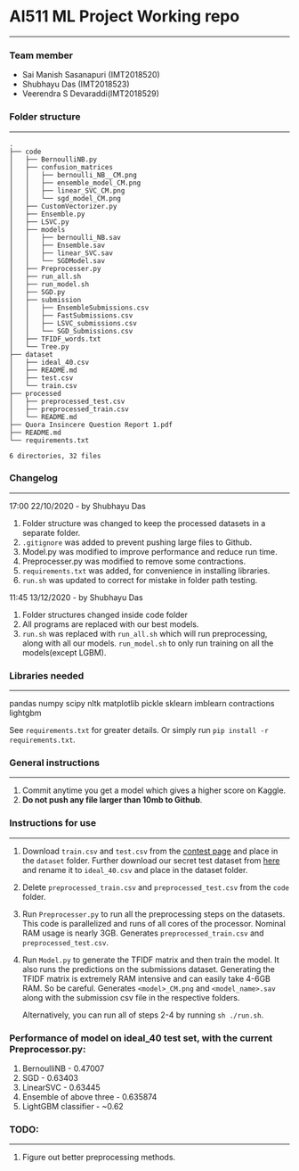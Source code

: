 # AI511 ML Project Working repo
---------------------------------

### Team member
- Sai Manish Sasanapuri (IMT2018520)
- Shubhayu Das (IMT2018523)
- Veerendra S Devaraddi(IMT2018529)

### Folder structure
--------------------
```$ tree
.
├── code
│   ├── BernoulliNB.py
│   ├── confusion_matrices
│   │   ├── bernoulli_NB__CM.png
│   │   ├── ensemble_model_CM.png
│   │   ├── linear_SVC_CM.png
│   │   └── sgd_model_CM.png
│   ├── CustomVectorizer.py
│   ├── Ensemble.py
│   ├── LSVC.py
│   ├── models
│   │   ├── bernoulli_NB.sav
│   │   ├── Ensemble.sav
│   │   ├── linear_SVC.sav
│   │   └── SGDModel.sav
│   ├── Preprocesser.py
│   ├── run_all.sh
│   ├── run_model.sh
│   ├── SGD.py
│   ├── submission
│   │   ├── EnsembleSubmissions.csv
│   │   ├── FastSubmissions.csv
│   │   ├── LSVC_submissions.csv
│   │   └── SGD_Submissions.csv
│   ├── TFIDF_words.txt
│   └── Tree.py
├── dataset
│   ├── ideal_40.csv
│   ├── README.md
│   ├── test.csv
│   └── train.csv
├── processed
│   ├── preprocessed_test.csv
│   ├── preprocessed_train.csv
│   └── README.md
├── Quora Insincere Question Report 1.pdf
├── README.md
└── requirements.txt

6 directories, 32 files

```

### Changelog
-------------

17:00 22/10/2020 - by Shubhayu Das
1. Folder structure was changed to keep the processed datasets in a separate folder.
2. ```.gitignore``` was added to prevent pushing large files to Github.
3. Model.py was modified to improve performance and reduce run time.
4. Preprocesser.py was modified to remove some contractions.
5. ```requirements.txt``` was added, for convenience in installing libraries.
6. ```run.sh``` was updated to correct for mistake in folder path testing.

11:45 13/12/2020 - by Shubhayu Das
1. Folder structures changed inside code folder
2. All programs are replaced with our best models.
3. ```run.sh``` was replaced with ```run_all.sh``` which will run preprocessing, along with all our models.
   ```run_model.sh``` to only run training on all the models(except LGBM).

### Libraries needed
--------------------
pandas
numpy
scipy
nltk
matplotlib
pickle
sklearn
imblearn
contractions
lightgbm

See ```requirements.txt``` for greater details. Or simply run ```pip install -r requirements.txt```.

### General instructions
---------------------------
1. Commit anytime you get a model which gives a higher score on Kaggle.
2. **Do not push any file larger than 10mb to Github**.

### Instructions for use
------------------------

1. Download ```train.csv``` and ```test.csv``` from the [contest page](https://www.kaggle.com/c/quora/data) and place in
   the ```dataset``` folder. Further download our secret test dataset from [here](https://www.kaggle.com/shubhayudas6/test-40)
   and rename it to ```ideal_40.csv``` and place in the dataset folder.
2. Delete ```preprocessed_train.csv``` and ```preprocessed_test.csv``` from the ```code``` folder.
3. Run ```Preprocesser.py``` to run all the preprocessing steps on the datasets. This code is parallelized and runs of
   all cores of the processor. Nominal RAM usage is nearly 3GB. Generates ```preprocessed_train.csv``` and ```preprocessed_test.csv```.
4. Run ```Model.py``` to generate the TFIDF matrix and then train the model. It also runs the predictions on the
   submissions dataset. Generating the TFIDF matrix is extremely RAM intensive and can easily take 4-6GB RAM. So be
   careful. Generates ```<model>_CM.png``` and ```<model_name>.sav``` along with the submission csv file in the
   respective folders.

   Alternatively, you can run all of steps 2-4 by running ```sh ./run.sh```.

### Performance of model on ideal_40 test set, with the current Preprocessor.py:
1. BernoulliNB - 0.47007
2. SGD - 0.63403
3. LinearSVC - 0.63445
4. Ensemble of above three - 0.635874
5. LightGBM classifier - ~0.62
 
### TODO:
------------------------

1. Figure out better preprocessing methods.
